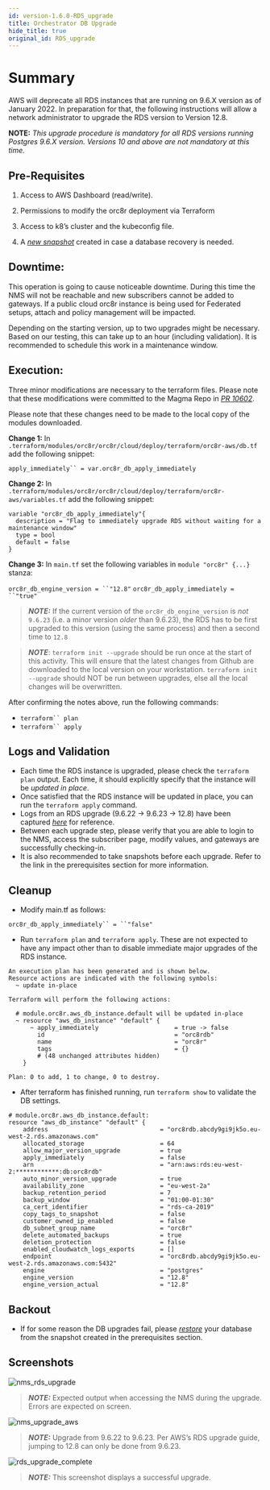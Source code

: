 ```yaml
---
id: version-1.6.0-RDS_upgrade
title: Orchestrator DB Upgrade
hide_title: true
original_id: RDS_upgrade
---
```


# Summary 

AWS will deprecate all RDS instances that are running on 9.6.X version as of January 2022. In preparation for that, the following instructions will allow a network administrator to upgrade the RDS version to Version 12.8. 

**NOTE:** *This upgrade procedure is mandatory for all RDS versions running Postgres 9.6.X version. Versions 10 and above are not mandatory at this time.*

## Pre-Requisites 

1. Access to AWS Dashboard (read/write). 

2. Permissions to modify the orc8r deployment via Terraform

3. Access to k8’s cluster and the kubeconfig file. 

4. A [_new snapshot_](https://docs.aws.amazon.com/AmazonRDS/latest/UserGuide/USER_CreateSnapshot.html) created in case a database recovery is needed.

## Downtime:

This operation is going to cause noticeable downtime. During this time the NMS will not be reachable and new subscribers cannot be added to gateways. If a public cloud orc8r instance is being used for Federated setups, attach and policy management will be impacted. 

Depending on the starting version, up to two upgrades might be necessary. Based on our testing, this can take up to an hour (including validation). It is recommended to schedule this work in a maintenance window.


## Execution:

Three minor modifications are necessary to the terraform files. Please note that these modifications were committed to the Magma Repo in [_PR 10602_](https://github.com/magma/magma/pull/10602). 

Please note that these changes need to be made to the local copy of the modules downloaded.

**Change 1:** 
In `.terraform/modules/orc8r/orc8r/cloud/deploy/terraform/orc8r-aws/db.tf` add the following snippet: 

`apply_immediately`` = var.orc8r_db_apply_immediately`

**Change 2:**
In `.terraform/modules/orc8r/orc8r/cloud/deploy/terraform/orc8r-aws/variables.tf` add the following snippet:

```
variable "orc8r_db_apply_immediately"{
  description = "Flag to immediately upgrade RDS without waiting for a maintenance window"
  type = bool
  default = false
}
```

**Change 3:**
In `main.tf` set the following variables in `module "orc8r" {...}` stanza:

`orc8r_db_engine_version = ``"12.8"`
`orc8r_db_apply_immediately = ``"true"`


> **_NOTE:_** If the current version of the `orc8r_db_engine_version` is _not_ `9.6.23` (i.e. a minor version *older* than 9.6.23), the RDS has to be first upgraded to this version (using the same process) and then a second time to `12.8`



> **_NOTE_**: `terraform init --upgrade` should be run once at the start of this activity. This will ensure that the latest changes from Github are downloaded to the local version on your workstation. `terraform init --upgrade` should NOT be run between upgrades, else all the local changes will be overwritten. 


After confirming the notes above, run the following commands:

* `terraform`` plan`
* `terraform`` apply`

## Logs and Validation 

* Each time the RDS instance is upgraded, please check the `terraform plan` output. Each time, it should explicitly specify that the instance will be *updated in place*. 
* Once satisfied that the RDS instance will be updated in place, you can run the `terraform apply` command.
* Logs from an RDS upgrade (9.6.22 -> 9.6.23 -> 12.8) have been captured [_here_](https://gist.github.com/sudhikan/8e42985bc0db13512c9cd602d8acab3a) for reference.
* Between each upgrade step, please verify that you are able to login to the NMS, access the subscriber page, modify values, and gateways are successfully checking-in. 
* It is also recommended to take snapshots before each upgrade. Refer to the link in the prerequisites section for more information.

## Cleanup 

* Modify main.tf as follows:

`orc8r_db_apply_immediately`` = ``"false"`

* Run `terraform plan` and `terraform apply`. These are not expected to have any impact other than to disable immediate major upgrades of the RDS instance.

```
An execution plan has been generated and is shown below.
Resource actions are indicated with the following symbols:
  ~ update in-place

Terraform will perform the following actions:

  # module.orc8r.aws_db_instance.default will be updated in-place
  ~ resource "aws_db_instance" "default" {
      ~ apply_immediately                     = true -> false
        id                                    = "orc8rdb"
        name                                  = "orc8r"
        tags                                  = {}
        # (48 unchanged attributes hidden)
    }

Plan: 0 to add, 1 to change, 0 to destroy.
```

* After terraform has finished running, run `terraform show` to validate the DB settings.

```
# module.orc8r.aws_db_instance.default:
resource "aws_db_instance" "default" {
    address                               = "orc8rdb.abcdy9gi9jk5o.eu-west-2.rds.amazonaws.com"
    allocated_storage                     = 64
    allow_major_version_upgrade           = true
    apply_immediately                     = false
    arn                                   = "arn:aws:rds:eu-west-2:************:db:orc8rdb"
    auto_minor_version_upgrade            = true
    availability_zone                     = "eu-west-2a"
    backup_retention_period               = 7
    backup_window                         = "01:00-01:30"
    ca_cert_identifier                    = "rds-ca-2019"
    copy_tags_to_snapshot                 = false
    customer_owned_ip_enabled             = false
    db_subnet_group_name                  = "orc8r"
    delete_automated_backups              = true
    deletion_protection                   = false
    enabled_cloudwatch_logs_exports       = []
    endpoint                              = "orc8rdb.abcdy9gi9jk5o.eu-west-2.rds.amazonaws.com:5432"
    engine                                = "postgres"
    engine_version                        = "12.8"
    engine_version_actual                 = "12.8"
```

## Backout

* If for some reason the DB upgrades fail, please [_restore_](https://docs.aws.amazon.com/AmazonRDS/latest/UserGuide/USER_RestoreFromSnapshot.html) your database from the snapshot created in the prerequisites section.

## Screenshots

![nms_rds_upgrade](assets/orc8r/rds_upgrade_nms.png)
> **_NOTE:_** Expected output when accessing the NMS during the upgrade. Errors are expected on screen.

![nms_upgrade_aws](assets/orc8r/rds_upgrade_aws_9_6_22.png)
> **_NOTE:_** Upgrade from 9.6.22 to 9.6.23. Per AWS’s RDS upgrade guide, jumping to 12.8 can only be done from 9.6.23.

![rds_upgrade_complete](assets/orc8r/rds_upgrade_aws_complete.png)
> **_NOTE:_** This screenshot displays a successful upgrade. 
